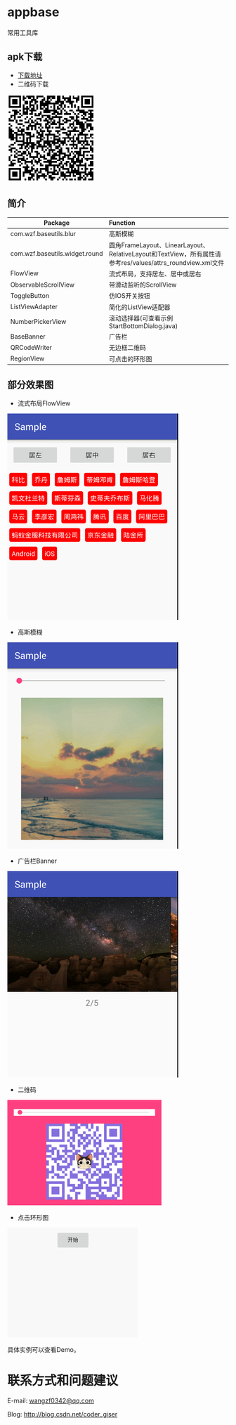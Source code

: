 # appbase
常用工具库

## apk下载
* [下载地址](https://raw.githubusercontent.com/GoOnToDeth/appbase/master/sample/appbase_demo.apk) 
* 二维码下载

![](https://github.com/GoOnToDeth/appbase/blob/master/images/qrcode.png)

## 简介
Package | Function 
------- | :----------------
com.wzf.baseutils.blur  | 高斯模糊
com.wzf.baseutils.widget.round  | 圆角FrameLayout、LinearLayout、RelativeLayout和TextView，所有属性请参考res/values/attrs_roundview.xml文件
FlowView   | 流式布局，支持居左、居中或居右
ObservableScrollView   | 带滑动监听的ScrollView                                 
ToggleButton   | 仿IOS开关按钮
ListViewAdapter   | 简化的ListView适配器
NumberPickerView   | 滚动选择器(可查看示例StartBottomDialog.java)
BaseBanner   | 广告栏
QRCodeWriter   | 无边框二维码
RegionView   | 可点击的环形图

## 部分效果图
* 流式布局FlowView

![](https://github.com/GoOnToDeth/appbase/blob/master/images/flow.gif)

* 高斯模糊

![](https://github.com/GoOnToDeth/appbase/blob/master/images/blur.gif)

* 广告栏Banner

![](https://github.com/GoOnToDeth/appbase/blob/master/images/banner.gif)

* 二维码

![](https://github.com/GoOnToDeth/appbase/blob/master/images/frame_qrcode.gif)

* 点击环形图

![](https://github.com/GoOnToDeth/appbase/blob/master/images/chart_circle.gif)

具体实例可以查看Demo。


# 联系方式和问题建议
 
 E-mail: wangzf0342@qq.com
 
 Blog: http://blog.csdn.net/coder_giser
